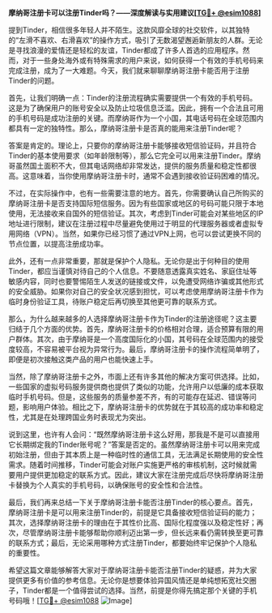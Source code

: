 **摩纳哥注册卡可以注册Tinder吗？——深度解读与实用建议[[TG💪+ @esim1088](https://t.me/s/esim1088)]**

提到Tinder，相信很多年轻人并不陌生。这款风靡全球的社交软件，以其独特的“左滑不喜欢、右滑喜欢”的操作方式，吸引了无数渴望邂逅新朋友的人群。无论是寻找浪漫的爱情还是轻松的友谊，Tinder都成了许多人首选的应用程序。然而，对于一些身处海外或有特殊需求的用户来说，如何获得一个有效的手机号码来完成注册，成为了一大难题。今天，我们就来聊聊摩纳哥注册卡能否用于注册Tinder的问题。

首先，让我们明确一点：Tinder的注册流程确实需要提供一个有效的手机号码。这是为了确保用户的账号安全以及防止垃圾信息泛滥。因此，拥有一个合法且可用的手机号码是成功注册的关键。而摩纳哥作为一个小国，其电话号码在全球范围内都具有一定的独特性。那么，摩纳哥注册卡是否真的能用来注册Tinder呢？

答案是肯定的。理论上，只要你的摩纳哥注册卡能够接收短信验证码，并且符合Tinder的基本使用要求（如年龄限制等），那么它完全可以用来注册Tinder。摩纳哥虽然国土面积不大，但其电话网络却非常发达，提供的服务质量和稳定性都很高。这意味着，当你使用摩纳哥注册卡时，通常不会遇到接收验证码困难的情况。

不过，在实际操作中，也有一些需要注意的地方。首先，你需要确认自己所购买的摩纳哥注册卡是否支持国际短信服务。因为有些国家或地区的号码可能只限于本地使用，无法接收来自国外的短信验证。其次，考虑到Tinder可能会对某些地区的IP地址进行限制，建议在注册过程中尽量避免使用过于明显的代理服务器或者虚拟专用网络（VPN）。当然，如果你已经习惯了通过VPN上网，也可以尝试更换不同的节点位置，以提高注册成功率。

此外，还有一点非常重要，那就是保护个人隐私。无论你是出于何种目的使用Tinder，都应当谨慎对待自己的个人信息。不要随意透露真实姓名、家庭住址等敏感内容，同时也要警惕陌生人发送的链接或文件，以免遭受网络诈骗或其他形式的安全威胁。如果你对自己的安全状况感到担忧，可以考虑使用摩纳哥注册卡作为临时身份验证工具，待账户稳定后再切换至其他更可靠的联系方式。

那么，为什么越来越多的人选择摩纳哥注册卡作为Tinder的注册途径呢？这主要归结于几个方面的优势。首先，摩纳哥注册卡的价格相对合理，适合预算有限的用户群体。其次，由于摩纳哥是一个高度国际化的小国，其号码在全球范围内的接受度较高，不容易被平台视为异常行为。最后，摩纳哥注册卡的操作流程简单明了，即便是初次接触这类产品的用户也能快速上手。

当然，除了摩纳哥注册卡之外，市面上还有许多其他的解决方案可供选择。比如，一些国家的虚拟号码服务提供商也提供了类似的功能，允许用户以低廉的成本获取临时手机号码。但是，这些服务的质量参差不齐，有的可能存在延迟、错误等问题，影响用户体验。相比之下，摩纳哥注册卡的优势就在于其较高的成功率和稳定性，尤其是在处理跨国业务时表现尤为突出。

说到这里，也许有人会问：“既然摩纳哥注册卡这么好用，那我是不是可以直接用它长期绑定我的Tinder账号呢？”答案是否定的。虽然摩纳哥注册卡可以用来完成初始注册，但由于其本质上是一种临时性的通信工具，无法满足长期使用的安全性需求。随着时间推移，Tinder可能会对账户实施更严格的审核机制，这时候就需要用户提供更加稳定的联系方式。因此，建议大家在注册完成后尽快将摩纳哥注册卡替换为个人真实的手机号码，以确保账号的安全性和合法性。

最后，我们再来总结一下关于摩纳哥注册卡能否注册Tinder的核心要点。首先，摩纳哥注册卡是可以用来注册Tinder的，前提是它具备接收短信验证码的能力；其次，选择摩纳哥注册卡的理由在于其性价比高、国际化程度强以及稳定性好；再次，尽管摩纳哥注册卡能够帮助你顺利迈出第一步，但长远来看仍需转换至更可靠的联系方式；最后，无论采用哪种方式注册Tinder，都要始终牢记保护个人隐私的重要性。

希望这篇文章能够解答大家对于摩纳哥注册卡能否注册Tinder的疑惑，并为大家提供更多有价值的参考信息。无论你是想要体验异国风情还是单纯想拓宽社交圈子，Tinder都是一个值得尝试的选择。当然，前提是你得先搞定那个关键的手机号码哦！[[TG💪+ @esim1088](https://t.me/s/esim1088) ![Image](https://i.postimg.cc/4NQfJmqS/Snipaste-2025-05-13-00-14-12.png)]